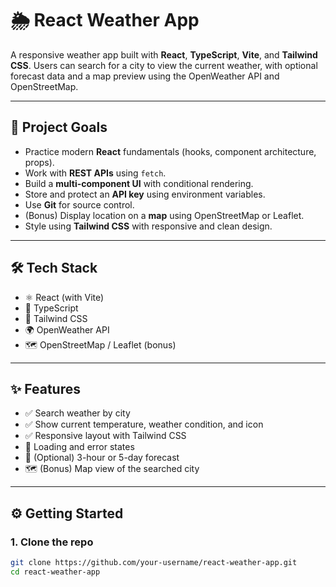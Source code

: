 # 🌦️ React Weather App

A responsive weather app built with **React**, **TypeScript**, **Vite**, and **Tailwind CSS**. Users can search for a city to view the current weather, with optional forecast data and a map preview using the OpenWeather API and OpenStreetMap.

---

## 🚀 Project Goals

- Practice modern **React** fundamentals (hooks, component architecture, props).
- Work with **REST APIs** using `fetch`.
- Build a **multi-component UI** with conditional rendering.
- Store and protect an **API key** using environment variables.
- Use **Git** for source control.
- (Bonus) Display location on a **map** using OpenStreetMap or Leaflet.
- Style using **Tailwind CSS** with responsive and clean design.

---

## 🛠 Tech Stack

- ⚛️ React (with Vite)
- 📘 TypeScript
- 🎨 Tailwind CSS
- 🌍 OpenWeather API
- 🗺️ OpenStreetMap / Leaflet (bonus)

---

## ✨ Features

- ✅ Search weather by city
- ✅ Show current temperature, weather condition, and icon
- ✅ Responsive layout with Tailwind CSS
- 🔄 Loading and error states
- 📅 (Optional) 3-hour or 5-day forecast
- 🗺️ (Bonus) Map view of the searched city

---

## ⚙️ Getting Started

### 1. Clone the repo

```bash
git clone https://github.com/your-username/react-weather-app.git
cd react-weather-app
```
